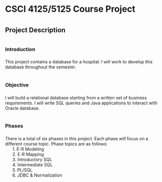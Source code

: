 # CSCI 4125/5125 Course Project
# <h2>Project Description<h2/>
# <h3>Introduction<h3/> 
This project contains a database for a hospital. I will work to develop this database throughout the semester. 
# <h3>Objective<h3/> 
I will build a relational database starting from a written set of business requirements. I will write SQL queries and Java applications to interact with Oracle database. 
<br>
# <h3>Phases<h3/>  
There is a total of six phases in this project. Each phase will focus on a different course topic. Phase topics are as follows:
<br>
&nbsp;&nbsp;&nbsp;&nbsp;&nbsp;&nbsp;1. E-R Modeling 
<br>
&nbsp;&nbsp;&nbsp;&nbsp;&nbsp;&nbsp;2. E-R Mapping
<br>
&nbsp;&nbsp;&nbsp;&nbsp;&nbsp;&nbsp;3. Introductory SQL
<br>
&nbsp;&nbsp;&nbsp;&nbsp;&nbsp;&nbsp;4. Intermediate SQL
<br>
&nbsp;&nbsp;&nbsp;&nbsp;&nbsp;&nbsp;5. PL/SQL
<br>
&nbsp;&nbsp;&nbsp;&nbsp;&nbsp;&nbsp;6. JDBC & Normalization 
